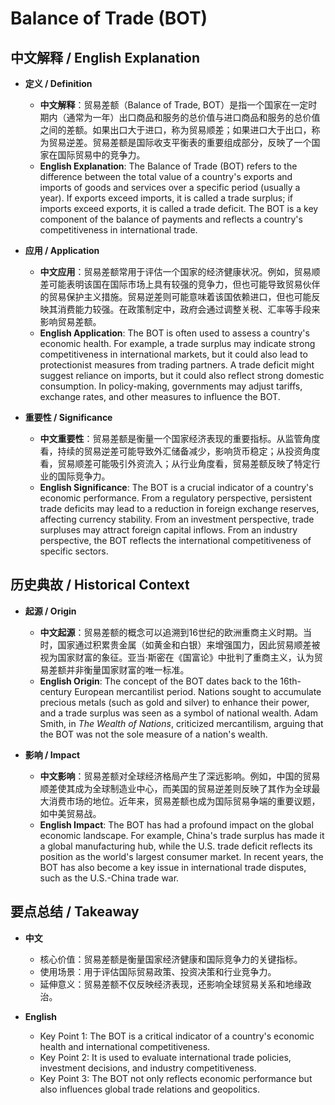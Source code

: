 # Balance of Trade (BOT)

## 中文解释 / English Explanation

* **定义 / Definition**  
  - **中文解释**：贸易差额（Balance of Trade, BOT）是指一个国家在一定时期内（通常为一年）出口商品和服务的总价值与进口商品和服务的总价值之间的差额。如果出口大于进口，称为贸易顺差；如果进口大于出口，称为贸易逆差。贸易差额是国际收支平衡表的重要组成部分，反映了一个国家在国际贸易中的竞争力。  
  - **English Explanation**: The Balance of Trade (BOT) refers to the difference between the total value of a country's exports and imports of goods and services over a specific period (usually a year). If exports exceed imports, it is called a trade surplus; if imports exceed exports, it is called a trade deficit. The BOT is a key component of the balance of payments and reflects a country's competitiveness in international trade.

* **应用 / Application**  
  - **中文应用**：贸易差额常用于评估一个国家的经济健康状况。例如，贸易顺差可能表明该国在国际市场上具有较强的竞争力，但也可能导致贸易伙伴的贸易保护主义措施。贸易逆差则可能意味着该国依赖进口，但也可能反映其消费能力较强。在政策制定中，政府会通过调整关税、汇率等手段来影响贸易差额。  
  - **English Application**: The BOT is often used to assess a country's economic health. For example, a trade surplus may indicate strong competitiveness in international markets, but it could also lead to protectionist measures from trading partners. A trade deficit might suggest reliance on imports, but it could also reflect strong domestic consumption. In policy-making, governments may adjust tariffs, exchange rates, and other measures to influence the BOT.

* **重要性 / Significance**  
  - **中文重要性**：贸易差额是衡量一个国家经济表现的重要指标。从监管角度看，持续的贸易逆差可能导致外汇储备减少，影响货币稳定；从投资角度看，贸易顺差可能吸引外资流入；从行业角度看，贸易差额反映了特定行业的国际竞争力。  
  - **English Significance**: The BOT is a crucial indicator of a country's economic performance. From a regulatory perspective, persistent trade deficits may lead to a reduction in foreign exchange reserves, affecting currency stability. From an investment perspective, trade surpluses may attract foreign capital inflows. From an industry perspective, the BOT reflects the international competitiveness of specific sectors.

## 历史典故 / Historical Context

* **起源 / Origin**  
  - **中文起源**：贸易差额的概念可以追溯到16世纪的欧洲重商主义时期。当时，国家通过积累贵金属（如黄金和白银）来增强国力，因此贸易顺差被视为国家财富的象征。亚当·斯密在《国富论》中批判了重商主义，认为贸易差额并非衡量国家财富的唯一标准。  
  - **English Origin**: The concept of the BOT dates back to the 16th-century European mercantilist period. Nations sought to accumulate precious metals (such as gold and silver) to enhance their power, and a trade surplus was seen as a symbol of national wealth. Adam Smith, in *The Wealth of Nations*, criticized mercantilism, arguing that the BOT was not the sole measure of a nation's wealth.

* **影响 / Impact**  
  - **中文影响**：贸易差额对全球经济格局产生了深远影响。例如，中国的贸易顺差使其成为全球制造业中心，而美国的贸易逆差则反映了其作为全球最大消费市场的地位。近年来，贸易差额也成为国际贸易争端的重要议题，如中美贸易战。  
  - **English Impact**: The BOT has had a profound impact on the global economic landscape. For example, China's trade surplus has made it a global manufacturing hub, while the U.S. trade deficit reflects its position as the world's largest consumer market. In recent years, the BOT has also become a key issue in international trade disputes, such as the U.S.-China trade war.

## 要点总结 / Takeaway

* **中文**  
  - 核心价值：贸易差额是衡量国家经济健康和国际竞争力的关键指标。  
  - 使用场景：用于评估国际贸易政策、投资决策和行业竞争力。  
  - 延伸意义：贸易差额不仅反映经济表现，还影响全球贸易关系和地缘政治。  

* **English**  
  - Key Point 1: The BOT is a critical indicator of a country's economic health and international competitiveness.  
  - Key Point 2: It is used to evaluate international trade policies, investment decisions, and industry competitiveness.  
  - Key Point 3: The BOT not only reflects economic performance but also influences global trade relations and geopolitics.